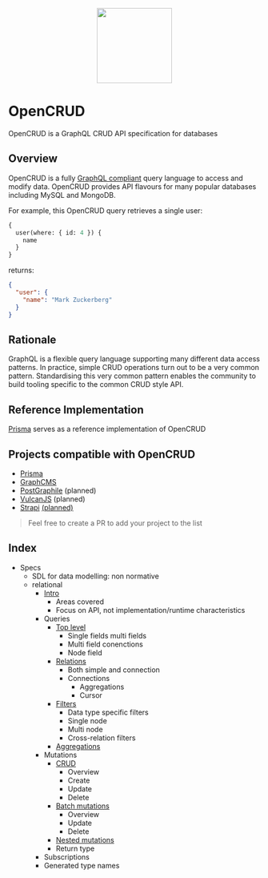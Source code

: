 <p align="center"><img src="https://i.imgur.com/t8WPeTM.png" width="150" /></p>

# OpenCRUD

OpenCRUD is a GraphQL CRUD API specification for databases

## Overview

OpenCRUD is a fully [GraphQL compliant](http://facebook.github.io/graphql/) query language to access and modify data. OpenCRUD provides API flavours for many popular databases including MySQL and MongoDB.

For example, this OpenCRUD query retrieves a single user:

```graphql
{
  user(where: { id: 4 }) {
    name
  }
}
```

returns:

```json
{
  "user": {
    "name": "Mark Zuckerberg"
  }
}
```

## Rationale

GraphQL is a flexible query language supporting many different data access patterns. In practice, simple CRUD operations turn out to be a very common pattern. Standardising this very common pattern enables the community to build tooling specific to the common CRUD style API.

## Reference Implementation

[Prisma](https://github.com/graphcool/prisma) serves as a reference implementation of OpenCRUD

## Projects compatible with OpenCRUD

- [Prisma](https://github.com/graphcool/prisma)
- [GraphCMS](https://graphcms.com)
- [PostGraphile](https://github.com/graphile/postgraphile) (planned)
- [VulcanJS](https://github.com/VulcanJS/Vulcan) (planned)
- [Strapi](https://github.com/strapi/strapi) [(planned)](https://github.com/strapi/strapi/issues/1057)

> Feel free to create a PR to add your project to the list

## Index

- Specs
    - SDL for data modelling: non normative
    - relational
        - [Intro](https://github.com/opencrud/opencrud/blob/master/specs/relational/1-intro.md)
            - Areas covered
            - Focus on API, not implementation/runtime characteristics
        - Queries
            - [Top level](https://github.com/opencrud/opencrud/blob/master/specs/relational/queries/2-1-toplevel.md)
                - Single fields multi fields
                - Multi field conenctions
                - Node field
            - [Relations](https://github.com/opencrud/opencrud/blob/master/specs/relational/queries/2-2-relations.md)
                - Both simple and connection
                - Connections
                    - Aggregations
                    - Cursor
            - [Filters](https://github.com/opencrud/opencrud/blob/master/specs/relational/queries/2-3-filters.md)
                - Data type specific filters
                - Single node
                - Multi node
                - Cross-relation filters
            - [Aggregations](https://github.com/opencrud/opencrud/blob/master/specs/relational/queries/2-4-aggregations.md)
        - Mutations
            - [CRUD](https://github.com/opencrud/opencrud/blob/master/specs/relational/mutations/3-1-CRUD.md)
                - Overview
                - Create
                - Update
                - Delete
            - [Batch mutations](https://github.com/opencrud/opencrud/blob/master/specs/relational/mutations/3-2-batch.md)
                - Overview
                - Update
                - Delete
            - [Nested mutations](https://github.com/opencrud/opencrud/blob/master/specs/relational/mutations/3-3-nested.md)
            - Return type
        - Subscriptions
        - Generated type names
